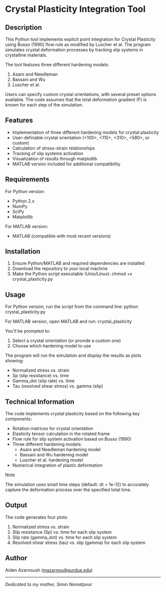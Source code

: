 # Crystal Plasticity Integration Tool

## Description

This Python tool implements explicit point integration for Crystal Plasticity using Busso (1990) flow rule as modified by Luscher et al. The program simulates crystal deformation processes by tracking slip systems in crystalline materials.

The tool features three different hardening models:
1. Asaro and Needleman
2. Bassani and Wu
3. Luscher et al.

Users can specify custom crystal orientations, with several preset options available. The code assumes that the total deformation gradient (F) is known for each step of the simulation.

## Features

- Implementation of three different hardening models for crystal plasticity
- User-definable crystal orientation (<100>, <110>, <310>, <580>, or custom)
- Calculation of stress-strain relationships
- Tracking of slip systems activation
- Visualization of results through matplotlib
- MATLAB version included for additional compatibility

## Requirements

For Python version:
- Python 2.x
- NumPy
- SciPy
- Matplotlib

For MATLAB version:
- MATLAB (compatible with most recent versions)

## Installation

1. Ensure Python/MATLAB and required dependencies are installed
2. Download the repository to your local machine
3. Make the Python script executable (Unix/Linux):
   chmod +x crystal_plasticity.py

## Usage

For Python version, run the script from the command line:
python crystal_plasticity.py

For MATLAB version, open MATLAB and run:
crystal_plasticity

You'll be prompted to:
1. Select a crystal orientation (or provide a custom one)
2. Choose which hardening model to use

The program will run the simulation and display the results as plots showing:
- Normalized stress vs. strain
- Sp (slip resistance) vs. time
- Gamma_dot (slip rate) vs. time
- Tau (resolved shear stress) vs. gamma (slip)

## Technical Information

The code implements crystal plasticity based on the following key components:
- Rotation matrices for crystal orientation
- Elasticity tensor calculation in the rotated frame
- Flow rule for slip system activation based on Busso (1990)
- Three different hardening models:
  - Asaro and Needleman hardening model
  - Bassani and Wu hardening model
  - Luscher et al. hardening model
- Numerical integration of plastic deformation

> [!NOTE]
> The simulation uses small time steps (default: dt = 1e-12) to accurately capture the deformation process over the specified total time.

## Output

The code generates four plots:
1. Normalized stress vs. strain
2. Slip resistance (Sp) vs. time for each slip system
3. Slip rate (gamma_dot) vs. time for each slip system
4. Resolved shear stress (tau) vs. slip (gamma) for each slip system

## Author

Aiden Azarnoush (mazarnou@purdue.edu)

---

*Dedicated to my mother, Simin Nematpour*
